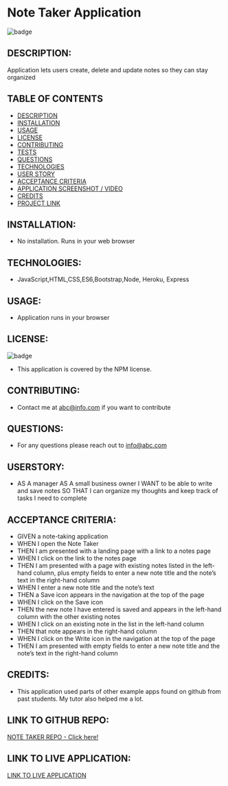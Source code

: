 
# Note Taker Application
![badge](https://img.shields.io/badge/license-NPM-brightgreen)

## DESCRIPTION:<a name="description"></a>
Application lets users create, delete and update notes so they can stay organized

## TABLE OF CONTENTS
- [DESCRIPTION](#description)
- [INSTALLATION](#installation)
- [USAGE](#usage)
- [LICENSE](#license)
- [CONTRIBUTING](#contributing)
- [TESTS](#tests)
- [QUESTIONS](#questions)
- [TECHNOLOGIES](#technologies)
- [USER STORY](#userstory)
- [ACCEPTANCE CRITERIA](#acceptance)
- [APPLICATION SCREENSHOT / VIDEO](#screenshot)
- [CREDITS](#credits)
- [PROJECT LINK](#repo)

## INSTALLATION:<a name="installation"></a>
* No installation.  Runs in your web browser 

## TECHNOLOGIES:<a name="technologies"></a>
* JavaScript,HTML,CSS,ES6,Bootstrap,Node, Heroku, Express

## USAGE:<a name="usage"></a>
* Application runs in your browser

## LICENSE:<a name="license"></a>
![badge](https://img.shields.io/badge/license-NPM-brightgreen)
<br />
* This application is covered by the NPM license. 

## CONTRIBUTING:<a name="contributing"></a>
* Contact me at abc@info.com if you want to contribute

## QUESTIONS:<a name="questions"></a>
* For any questions please reach out to info@abc.com

## USERSTORY:<a name="userstory"></a>
* AS A manager
AS A small business owner
I WANT to be able to write and save notes
SO THAT I can organize my thoughts and keep track of tasks I need to complete

## ACCEPTANCE CRITERIA:<a name="acceptance"></a>
* GIVEN a note-taking application
* WHEN I open the Note Taker
* THEN I am presented with a landing page with a link to a notes page
* WHEN I click on the link to the notes page
* THEN I am presented with a page with existing notes listed in the left-hand column, plus empty fields to enter a new note title and the note’s text in the right-hand column
* WHEN I enter a new note title and the note’s text
* THEN a Save icon appears in the navigation at the top of the page
* WHEN I click on the Save icon
* THEN the new note I have entered is saved and appears in the left-hand column with the other existing notes
* WHEN I click on an existing note in the list in the left-hand column
* THEN that note appears in the right-hand column
* WHEN I click on the Write icon in the navigation at the top of the page
* THEN I am presented with empty fields to enter a new note title and the note’s text in the right-hand column
   
## CREDITS:<a name="credits"></a>
* This application used parts of other example apps found on github from past students.  My tutor also helped me a lot.

## LINK TO GITHUB REPO:<a name="repo"></a>
[NOTE TAKER REPO - Click here!]( https://github.com/mcelhatton/note-taker)
  
## LINK TO LIVE APPLICATION:<a name="live site"></a>
[LINK TO LIVE APPLICATION]( https://protected-mesa-96591.herokuapp.com/ )